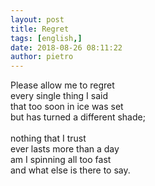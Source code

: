 ```yaml
---
layout: post
title: Regret
tags: [english,]
date: 2018-08-26 08:11:22
author: pietro
---
```

Please allow me to regret<br/>every single thing I said<br/>that too soon in ice was set<br/>but has turned a different shade;<br/><br/>nothing that I trust<br/>ever lasts more than a day<br/>am I spinning all too fast<br/>and what else is there to say.
